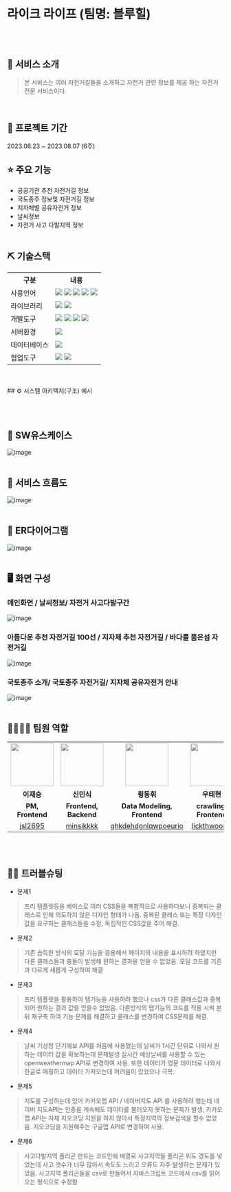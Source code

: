 # 라이크 라이프 (팀명: 블루힐)
<br><br>

## 👀 서비스 소개
> 본 서비스는 여러 자전거길들을 소개하고 자전거 관련 정보를 제공 하는 자전거 전문 서비스이다. 
<br>

## 📅 프로젝트 기간
2023.06.23 ~ 2023.08.07 (6주)
<br>

## ⭐ 주요 기능
* 공공기관 추천 자전거길 정보
* 국도종주 정보및 자전거길 정보
* 지자체별 공유자전거 정보
* 날씨정보
* 자전거 사고 다발지역 정보
<br><br>

## ⛏ 기술스택
<table>
    <tr>
        <th>구분</th>
        <th>내용</th>
    </tr>
    <tr>
        <td>사용언어</td>
        <td>
            <img src="https://img.shields.io/badge/Java-007396?style=for-the-badge&logo=java&logoColor=white"/>
            <img src="https://img.shields.io/badge/HTML5-E34F26?style=for-the-badge&logo=HTML5&logoColor=white"/>
            <img src="https://img.shields.io/badge/CSS3-1572B6?style=for-the-badge&logo=CSS3&logoColor=white"/>
            <img src="https://img.shields.io/badge/JavaScript-F7DF1E?style=for-the-badge&logo=JavaScript&logoColor=white"/>
            <img src="https://img.shields.io/badge/Python-3776AB?style=for-the-badge&logo=Python&logoColor=white"/>
        </td>
    </tr>
    <tr>
        <td>라이브러리</td>
        <td>
            <img src="https://img.shields.io/badge/BootStrap-7952B3?style=for-the-badge&logo=BootStrap&logoColor=white"/>
            <img src="https://img.shields.io/badge/GoogleAPI-32CD32?style=for-the-badge&logo=Google Maps&logoColor=white">
        </td>
    </tr>
    <tr>
        <td>개발도구</td>
        <td>
            <img src="https://img.shields.io/badge/Eclipse-2C2255?style=for-the-badge&logo=Eclipse&logoColor=white"/>
            <img src="https://img.shields.io/badge/VSCode-007ACC?style=for-the-badge&logo=VisualStudioCode&logoColor=white"/>
            <img src="https://img.shields.io/badge/VSCode-007ACC?style=for-the-badge&logo=VisualStudioCode&logoColor=white"/>
            <img src="https://img.shields.io/badge/Jupyter-F37626?style=for-the-badge&logo=Jupyter&logoColor=white"/>
        </td>
    </tr>
    <tr>
        <td>서버환경</td>
        <td>
            <img src="https://img.shields.io/badge/Apache Tomcat-D22128?style=for-the-badge&logo=Apache Tomcat&logoColor=white"/>
        </td>
    </tr>
    <tr>
        <td>데이터베이스</td>
        <td>
            <img src="https://img.shields.io/badge/Oracle 11g-F80000?style=for-the-badge&logo=Oracle&logoColor=white"/>
        </td>
    </tr>
    <tr>
        <td>협업도구</td>
        <td>
            <img src="https://img.shields.io/badge/Git-F05032?style=for-the-badge&logo=Git&logoColor=white"/>
            <img src="https://img.shields.io/badge/GitHub-181717?style=for-the-badge&logo=GitHub&logoColor=white"/>
        </td>
    </tr>
</table>

<br>
<br>
## ⚙ 시스템 아키텍처(구조) 예시 

<br><br>

## 📌 SW유스케이스
![image](https://github.com/2022-SMHRD-DCX-BigData-7/BlueHill/assets/139085299/be480097-c87f-4beb-8cf1-3751eed5f6f4)
<br><br>

## 📌 서비스 흐름도
![image](https://github.com/2022-SMHRD-DCX-BigData-7/BlueHill/assets/139085299/999f04fe-9716-46a5-ba2c-3966d397192f)
<br><br>

## 📌 ER다이어그램
![image](https://github.com/2022-SMHRD-DCX-BigData-7/BlueHill/assets/139085299/51916fa6-01a3-4784-9c78-b2a6300c3eeb)
<br><br>

## 🖥 화면 구성

### 메인화면 / 날씨정보/ 자전거 사고다발구간
![image](https://github.com/2022-SMHRD-DCX-BigData-7/BlueHill/assets/139085299/49fe2cdf-4ed4-4284-a30b-7ed251b72275)
<br>

### 아름다운 추천 자전거길 100선 / 지자체 추천 자전거길 / 바다를 품은섬 자전거길
![image](https://github.com/2022-SMHRD-DCX-BigData-7/BlueHill/assets/139085299/d3a7a0fa-7727-4783-8d61-629707c7a72a)
<br>

### 국토종주 소개/ 국토종주 자전거길/ 지자체 공유자전거 안내
![image](https://github.com/2022-SMHRD-DCX-BigData-7/BlueHill/assets/139085299/f16d522a-7917-4c54-902c-13be7b65a39b)
<br>
<br>

## 👨‍👩‍👦‍👦 팀원 역할
<table>
  <tr>
    <td align="center"><img src="https://pbs.twimg.com/media/B-n6uPYUUAAZSUx.png" width="100" height="100"/></td>
    <td align="center"><img src="https://item.kakaocdn.net/do/fd49574de6581aa2a91d82ff6adb6c0115b3f4e3c2033bfd702a321ec6eda72c" width="100" height="100"/></td>
    <td align="center"><img src="https://mblogthumb-phinf.pstatic.net/20160127_177/krazymouse_1453865104404DjQIi_PNG/%C4%AB%C4%AB%BF%C0%C7%C1%B7%BB%C1%EE_%B6%F3%C0%CC%BE%F0.png?type=w2" width="100" height="100"/></td>
    <td align="center"><img src="https://i.pinimg.com/236x/ed/bb/53/edbb53d4f6dd710431c1140551404af9.jpg" width="100" height="100"/></td>
    <td align="center"><img src="https://mb.ntdtv.kr/assets/uploads/2019/01/Screen-Shot-2019-01-08-at-4.31.55-PM-e1546932545978.png" width="100" height="100"/></td>
  </tr>
  <tr>
    <td align="center"><strong>이재승</strong></td>
    <td align="center"><strong>신민식</strong></td>
    <td align="center"><strong>횡동휘</strong></td>
    <td align="center"><strong>우태현</strong></td>
    <td align="center"><strong>이창훈</strong></td>
  </tr>
  <tr>
    <td align="center"><b>PM, Frontend</b></td>
    <td align="center"><b>Frontend, Backend</b></td>
    <td align="center"><b>Data Modeling, Frontend</b></td>
    <td align="center"><b> crawling, Frontend</b></td>
    <td align="center"><b> crawling, Backend</b></td>
    
  </tr>
  <tr>
    <td align="center"><a href="https://github.com/jsl2695" target='_blank'>jsl2695</a></td>
    <td align="center"><a href="https://github.com/minsikkkk" target='_blank'>minsikkkk</a></td>
    <td align="center"><a href="https://github.com/ghkdehdgnlqwpoeurio" target='_blank'>ghkdehdgnlqwpoeurio</a></td>
    <td align="center"><a href="https://github.com/lickthwoo88" target='_blank'>lickthwoo88</a></td>
    <td align="center"><a href="https://github.com/sogoodjace" target='_blank'>sogoodjace</a></td>
  </tr>
</table>
<br><br>

## 🤾‍♂️ 트러블슈팅 <br> 
* 문제1<br>
>프리 템플렛등을 베이스로 여러 CSS들을 복합적으로 사용하다보니 중복되는 클래스로 인해 의도하지 않은 디자인 형태가 나옴.
> 중복된 클래스 또는 특정 디자인 값을 요구하는 클래스들을 수정, 독립적인 CSS값을 주어 해결.
  
* 문제2<br>
> 기존 습득한 방식의 모달 기능을 응용해서 페이지의 내용을 표시하려 하였지만 다른 클래스들과 충돌이 발생해 원하는 결과을 얻을 수 없었음.
> 모달 코드를 기존과 다르게 새롭게 구성하여 해결
  
* 문제3<br>
> 프리 템플렛을 활용하여 탭기능을 사용하려 했으나 css가 다른 클래스값과 중복되어 원하는 결과 값을 얻을수 없었음.
> 다른방식의 탭기능의 코드를 적용 시켜 본뒤 재구축 하여 기능 문제를 해결하고 클래스를 변경하여 CSS문제를 해결.
 
* 문제4<br>
> 날씨 기상청 단기예보 API를 처음에 사용했는데 날씨가 1시간 단위로 나와서 원하는 데이터 값을 확보하는데 문제발생
> 실시간 예상날씨를 사용할 수 있는 openweathermap API로 변경하여 사용. 또한 데이터가 영문 데이터로 나와서 한글로 매핑하고 데이터 가져오는데 어려움이 있었으나 극복.

* 문제5<br>
> 지도를 구성하는데 있어 카카오맵 API / 네이버지도 API 를 사용하려 했는데 네이버 지도API는 인증을 계속해도 데이터를 불러오지 못하는 문제가 발생, 카카오맵 API는 자체 지오코딩 지원을 하지 않아서 특정지역의 정보검색을 할수 없었음.
> 지오코딩을 지원해주는 구글맵 API로 변경하여 사용.

* 문제6<br>
>사고다발지역 폴리곤 만드는 코드안에 배열로 사고지역들 폴리곤 위도 경도를 넣었는데 사고 갯수가 너무 많아서 속도도 느리고 오류도 자주 발생하는 문제가 있었음.
>사고지역 폴리곤들을 csv로 만들어서 자바스크립트 코드에서 csv를 읽어오는 형식으로 수정함


